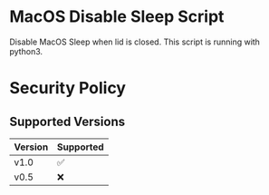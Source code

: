 # MacOS Disable Sleep Script
Disable MacOS Sleep when lid is closed.
This script is running with python3.

# Security Policy

## Supported Versions

| Version | Supported          |
| ------- | ------------------ |
| v1.0   | :white_check_mark: |
| v0.5   | :x:                |

